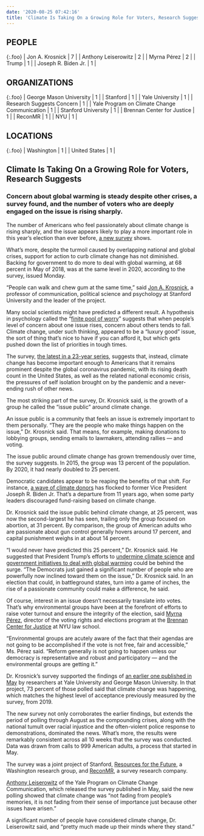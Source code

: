 ```yaml
---
date: '2020-08-25 07:42:16'
title: 'Climate Is Taking On a Growing Role for Voters, Research Suggests - The New York Times'
---
```

## PEOPLE

{:.foo}
| Jon A. Krosnick | 7 |
| Anthony Leiserowitz | 2 |
| Myrna Pérez | 2 |
| Trump | 1 |
| Joseph R. Biden Jr. | 1 |

## ORGANIZATIONS

{:.foo}
| George Mason University | 1 |
| Stanford | 1 |
| Yale University | 1 |
| Research Suggests Concern | 1 |
| Yale Program on Climate Change Communication | 1 |
| Stanford University | 1 |
| Brennan Center for Justice | 1 |
| ReconMR | 1 |
| NYU | 1 |

## LOCATIONS

{:.foo}
| Washington | 1 |
| United States | 1 |

## Climate Is Taking On a Growing Role for Voters, Research Suggests ##

### Concern about global warming is steady despite other crises, a survey found, and the number of voters who are deeply engaged on the issue is rising sharply. ###

The number of Americans who feel passionately about climate change is
rising sharply, and the issue appears likely to play a more important
role in this year’s election than ever before, [a new survey](https://www.rff.org/publications/reports/climateinsights2020/)
shows.

What’s more, despite the turmoil caused by overlapping national and
global crises, support for action to curb climate change has not
diminished. Backing for government to do more to deal with global
warming, at 68 percent in May of 2018, was at the same level in 2020,
according to the survey, issued Monday.

“People can walk and chew gum at the same time,” said [Jon A. Krosnick](https://comm.stanford.edu/faculty-krosnick/),
a professor of communication, political science and psychology at
Stanford University and the leader of the project.

Many social scientists might have predicted a different result. A
hypothesis in psychology called the “[finite pool of worry](https://www.nytimes.com/2009/04/19/magazine/19Science-t.html)”
suggests that when people’s level of concern about one issue rises,
concern about others tends to fall. Climate change, under such
thinking, appeared to be a “luxury good” issue, the sort of thing
that’s nice to have if you can afford it, but which gets pushed down
the list of priorities in tough times.

The survey, [the latest in a 23-year series](https://climatepublicopinion.stanford.edu/),
suggests that, instead, climate change has become important enough to
Americans that it remains prominent despite the global coronavirus
pandemic, with its rising death count in the United States, as well as
the related national economic crisis, the pressures of self isolation
brought on by the pandemic and a never-ending rush of other news.

The most striking part of the survey, Dr. Krosnick said, is the growth
of a group he called the “issue public” around climate change.

An issue public is a community that feels an issue is extremely
important to them personally. “They are the people who make things
happen on the issue,” Dr. Krosnick said. That means, for example,
making donations to lobbying groups, sending emails to lawmakers,
attending rallies — and voting.

The issue public around climate change has grown tremendously over
time, the survey suggests. In 2015, the group was 13 percent of the
population. By 2020, it had nearly doubled to 25 percent.

Democratic candidates appear to be reaping the benefits of that shift.
For instance, [a wave of climate donors](https://www.nytimes.com/2020/08/18/climate/climate-change-biden.html)
has flocked to former Vice President Joseph R. Biden Jr. That’s a
departure from 11 years ago, when some party leaders discouraged
fund-raising based on climate change.

Dr. Krosnick said the issue public behind climate change, at 25
percent, was now the second-largest he has seen, trailing only the
group focused on abortion, at 31 percent. By comparison, the group of
American adults who are passionate about gun control generally hovers
around 17 percent, and capital punishment weighs in at about 14
percent.

“I would never have predicted this 25 percent,” Dr. Krosnick said. He
suggested that President Trump’s efforts to [undermine climate science](https://www.nytimes.com/2019/12/28/climate/trump-administration-war-on-science.html)
[and government initiatives to deal with global warming](https://www.nytimes.com/interactive/2020/climate/trump-environment-rollbacks.html)
could be behind the surge. “The Democrats just gained a significant
number of people who are powerfully now inclined toward them on the
issue,” Dr. Krosnick said. In an election that could, in battleground
states, turn into a game of inches, the rise of a passionate community
could make a difference, he said.

Of course, interest in an issue doesn’t necessarily translate into
votes. That’s why environmental groups have been at the forefront of
efforts to raise voter turnout and ensure the integrity of the
election, said [Myrna Pérez](https://www.brennancenter.org/experts/myrna-perez),
director of the voting rights and elections program at the [Brennan
Center for Justice](https://www.brennancenter.org/) at NYU law school.

“Environmental groups are acutely aware of the fact that their agendas
are not going to be accomplished if the vote is not free, fair and
accessible,” Ms. Pérez said. “Reform generally is not going to happen
unless our democracy is representative and robust and participatory —
and the environmental groups are getting it.”

Dr. Krosnick’s survey supported the findings of [an earlier one
published in May](https://www.nytimes.com/2020/05/19/climate/coronavirus-climate-change-survey.html)
by researchers at Yale University and George Mason University. In that
project, 73 percent of those polled said that climate change was
happening, which matches the highest level of acceptance previously
measured by the survey, from 2019.

The new survey not only corroborates the earlier findings, but extends
the period of polling through August as the compounding crises, along
with the national tumult over racial injustice and the often-violent
police response to demonstrations, dominated the news. What’s more, the
results were remarkably consistent across all 10 weeks that the survey
was conducted. Data was drawn from calls to 999 American adults, a
process that started in May.

The survey was a joint project of Stanford, [Resources for the Future](https://www.rff.org/),
a Washington research group, and [ReconMR](https://www.reconmr.com/), a
survey research company.

[Anthony Leiserowitz](https://environment.yale.edu/profile/leiserowitz)
of the Yale Program on Climate Change Communication, which released the
survey published in May, said the new polling showed that climate
change was “not fading from people’s memories, it is not fading from
their sense of importance just because other issues have arisen.”

A significant number of people have considered climate change, Dr.
Leiserowitz said, and “pretty much made up their minds where they
stand.”
